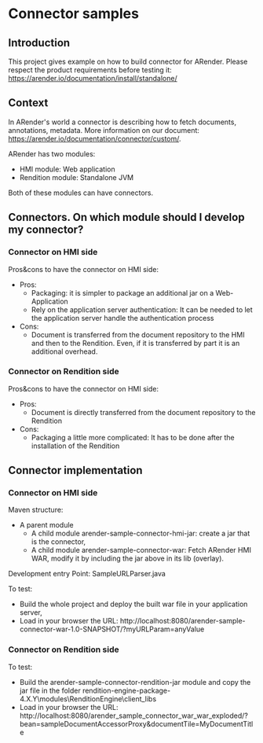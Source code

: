 # Connector samples

## Introduction

This project gives example on how to build connector for ARender. Please respect the product requirements before testing
it: https://arender.io/documentation/install/standalone/

## Context

In ARender's world a connector is describing how to fetch documents, annotations, metadata. More information on our
document: https://arender.io/documentation/connector/custom/.

ARender has two modules:

* HMI module: Web application
* Rendition module: Standalone JVM

Both of these modules can have connectors.

## Connectors. On which module should I develop my connector?

### Connector on HMI side

Pros&cons to have the connector on HMI side:

* Pros:
    * Packaging: it is simpler to package an additional jar on a Web-Application
    * Rely on the application server authentication: It can be needed to let the application server handle the
      authentication process
* Cons:
    * Document is transferred from the document repository to the HMI and then to the Rendition. Even, if it is
      transferred by part it is an additional overhead.

### Connector on Rendition side

Pros&cons to have the connector on HMI side:

* Pros:
    * Document is directly transferred from the document repository to the Rendition
* Cons:
    * Packaging a little more complicated: It has to be done after the installation of the Rendition

## Connector implementation

### Connector on HMI side

Maven structure:

* A parent module
    * A child module arender-sample-connector-hmi-jar: create a jar that is the connector,
    * A child module arender-sample-connector-war: Fetch ARender HMI WAR, modify it by including the jar above in its
      lib (overlay).

Development entry Point: SampleURLParser.java

To test:

* Build the whole project and deploy the built war file in your application server,
* Load in your browser the URL: http://localhost:8080/arender-sample-connector-war-1.0-SNAPSHOT/?myURLParam=anyValue

### Connector on Rendition side

To test:

* Build the arender-sample-connector-rendition-jar module and copy the jar file in the folder
  rendition-engine-package-4.X.Y\modules\RenditionEngine\client_libs
* Load in your browser the
  URL: http://localhost:8080/arender_sample_connector_war_war_exploded/?bean=sampleDocumentAccessorProxy&documentTile=MyDocumentTitle
  
